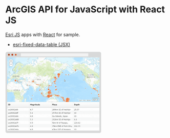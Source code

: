 # ArcGIS API for JavaScript with React JS

[Esri JS](https://developers.arcgis.com/javascript/) apps with [React](https://facebook.github.io/react/index.html) for sample.

* [esri-fixed-data-table (JSX)](https://ynunokawa.github.io/esri-react-js/esri-fixed-data-table/)

<img src="demo-EFDT.gif" style="width:300px;"/>
